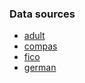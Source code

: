 ### Data sources

- [adult](https://www.kaggle.com/datasets/wenruliu/adult-income-dataset)
- [compas](https://www.kaggle.com/datasets/ssthomas/compastwoyears)
- [fico](https://www.kaggle.com/datasets/averkiyoliabev/home-equity-line-of-creditheloc)
- [german](https://www.kaggle.com/datasets/renaldydermawan25/credit-data)

